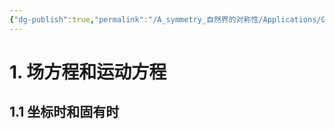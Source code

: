 ```yaml
---
{"dg-publish":true,"permalink":"/A_symmetry_自然界的对称性/Applications/General Relativity/","noteIcon":"","created":"2025-03-12T22:28:08.600+08:00","updated":"2025-05-31T10:27:40.273+08:00"}
---
```


# 1. 场方程和运动方程
## 1.1 坐标时和固有时  
